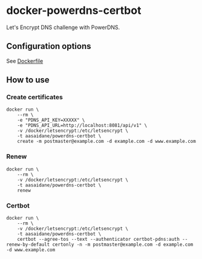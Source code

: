 # docker-powerdns-certbot
Let's Encrypt DNS challenge with PowerDNS.

## Configuration options

See [Dockerfile](Dockerfile#L12)

## How to use

### Create certificates

```
docker run \
    --rm \
    -e "PDNS_API_KEY=XXXXX" \
    -e "PDNS_API_URL=http://localhost:8081/api/v1" \
    -v /docker/letsencrypt:/etc/letsencrypt \
    -t aasaidane/powerdns-certbot \
    create -m postmaster@example.com -d example.com -d www.example.com
```

### Renew

```
docker run \
    --rm \
    -v /docker/letsencrypt:/etc/letsencrypt \
    -t aasaidane/powerdns-certbot \
    renew
```

### Certbot

```
docker run \
    --rm \
    -v /docker/letsencrypt:/etc/letsencrypt \
    -t aasaidane/powerdns-certbot \
    certbot --agree-tos --text --authenticator certbot-pdns:auth --renew-by-default certonly -n -m postmaster@example.com -d example.com -d www.example.com
```